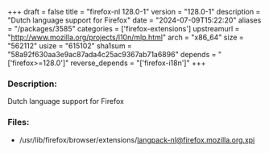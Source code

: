 +++
draft = false
title = "firefox-nl 128.0-1"
version = "128.0-1"
description = "Dutch language support for Firefox"
date = "2024-07-09T15:22:20"
aliases = "/packages/3585"
categories = ['firefox-extensions']
upstreamurl = "http://www.mozilla.org/projects/l10n/mlp.html"
arch = "x86_64"
size = "562112"
usize = "615102"
sha1sum = "58a92f630aa3e9ac87ada4c25ac9367ab71a6896"
depends = "['firefox>=128.0']"
reverse_depends = "['firefox-i18n']"
+++
### Description: 
Dutch language support for Firefox

### Files: 
* /usr/lib/firefox/browser/extensions/langpack-nl@firefox.mozilla.org.xpi
